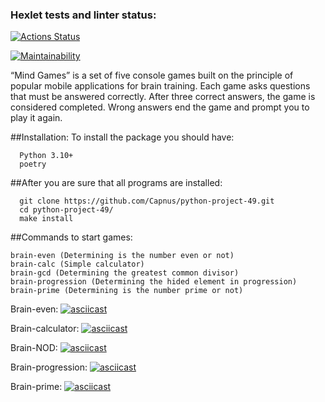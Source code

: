 ### Hexlet tests and linter status:
[![Actions Status](https://github.com/Capnus/python-project-49/actions/workflows/hexlet-check.yml/badge.svg)](https://github.com/Capnus/python-project-49/actions)

[![Maintainability](https://api.codeclimate.com/v1/badges/9eeead249f1fcb14ccd1/maintainability)](https://codeclimate.com/github/Capnus/python-project-49/maintainability)

“Mind Games” is a set of five console games built on the principle of popular mobile applications for brain training. Each game asks questions that must be answered correctly. 
After three correct answers, the game is considered completed. Wrong answers end the game and prompt you to play it again. 

##Installation:
To install the package you should have:
```
  Python 3.10+
  poetry
```
##After you are sure that all programs are installed:
```
  git clone https://github.com/Capnus/python-project-49.git
  cd python-project-49/
  make install
```

##Commands to start games:
```
brain-even (Determining is the number even or not)
brain-calc (Simple calculator)
brain-gcd (Determining the greatest common divisor)
brain-progression (Determining the hided element in progression)
brain-prime (Determining is the number prime or not)
```


Brain-even:
[![asciicast](https://asciinema.org/a/4F3UPCGj34MiWWZDkk4hLmbUx.svg)](https://asciinema.org/a/4F3UPCGj34MiWWZDkk4hLmbUx)

Brain-calculator:
[![asciicast](https://asciinema.org/a/796lQbS4wJUN0VZiKDsKsONIA.svg)](https://asciinema.org/a/796lQbS4wJUN0VZiKDsKsONIA)

Brain-NOD:
[![asciicast](https://asciinema.org/a/1BD8U8LjapZ1SDtJQ1pWFoP7E.svg)](https://asciinema.org/a/1BD8U8LjapZ1SDtJQ1pWFoP7E)

Brain-progression:
[![asciicast](https://asciinema.org/a/9HkgqBCCnFT61hCe8dQbJQNit.svg)](https://asciinema.org/a/9HkgqBCCnFT61hCe8dQbJQNit)

Brain-prime:
[![asciicast](https://asciinema.org/a/3rN9xpyd8Pkm4nXwMruLXFgLP.svg)](https://asciinema.org/a/3rN9xpyd8Pkm4nXwMruLXFgLP)
